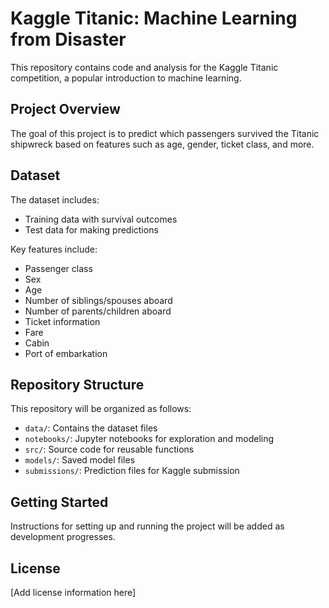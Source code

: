 # Kaggle Titanic: Machine Learning from Disaster

This repository contains code and analysis for the Kaggle Titanic competition, a popular introduction to machine learning.

## Project Overview

The goal of this project is to predict which passengers survived the Titanic shipwreck based on features such as age, gender, ticket class, and more.

## Dataset

The dataset includes:
- Training data with survival outcomes
- Test data for making predictions

Key features include:
- Passenger class
- Sex
- Age
- Number of siblings/spouses aboard
- Number of parents/children aboard
- Ticket information
- Fare
- Cabin
- Port of embarkation

## Repository Structure

This repository will be organized as follows:
- `data/`: Contains the dataset files
- `notebooks/`: Jupyter notebooks for exploration and modeling
- `src/`: Source code for reusable functions
- `models/`: Saved model files
- `submissions/`: Prediction files for Kaggle submission

## Getting Started

Instructions for setting up and running the project will be added as development progresses.

## License

[Add license information here]
